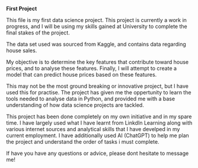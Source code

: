 **First Project**

This file is my first data science project. This project is currently a work in progress, and I will be using my skills gained at University to complete the final stakes of the project.

The data set used was sourced from Kaggle, and contains data regarding house sales.

My objective is to determine the key features that contribute toward house prices, and to analyse these features. Finally, I will attempt to create a model that can predict house prices based on these features.

This may not be the most ground breaking or innovative project, but I have used this for practise. The project has given me the oppertunity to learn the tools needed to analyse data in Python, and provided me with a base understanding of how data science projects are tackled.

This project has been done completely on my own initiative and in my spare time. I have largely used what I have learnt from LinkdIn Learning along with various internet sources and analytical skills that I have develped in my current employment. I have additionally used AI (ChatGPT) to help me plan the project and understand the order of tasks i must complete. 

If have you have any questions or advice, please dont hesitate to message me!

